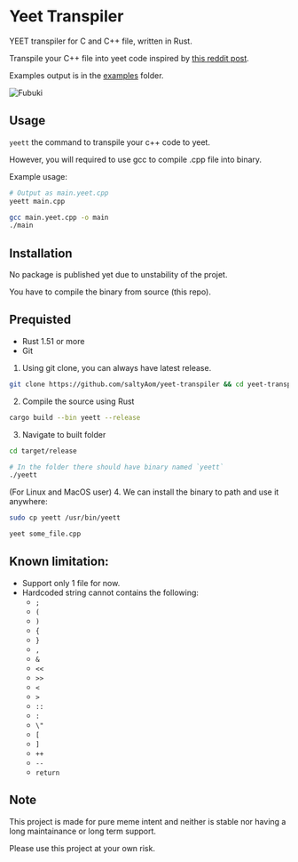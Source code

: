 # Yeet Transpiler
YEET transpiler for C and C++ file, written in Rust.

Transpile your C++ file into yeet code inspired by [this reddit post](https://www.reddit.com/r/ProgrammerHumor/comments/bgdxwn/yeet).

Examples output is in the [examples](https://github.com/SaltyAom/yeet-transpiler/tree/main/examples) folder.

![Fubuki](https://user-images.githubusercontent.com/35027979/119815992-5cad9e80-bf16-11eb-89f2-94d5e879fc9c.png)

## Usage
`yeett` the command to transpile your c++ code to yeet.

However, you will required to use gcc to compile .cpp file into binary.

Example usage:
```bash
# Output as main.yeet.cpp
yeett main.cpp

gcc main.yeet.cpp -o main
./main
```

## Installation
No package is published yet due to unstability of the projet.

You have to compile the binary from source (this repo).

## Prequisted
- Rust 1.51 or more
- Git

1. Using git clone, you can always have latest release.
```bash
git clone https://github.com/saltyAom/yeet-transpiler && cd yeet-transpiler
```

2. Compile the source using Rust
```bash
cargo build --bin yeett --release
```

3. Navigate to built folder
```bash
cd target/release

# In the folder there should have binary named `yeett`
./yeett
```

(For Linux and MacOS user)
4. We can install the binary to path and use it anywhere:
```bash
sudo cp yeett /usr/bin/yeett

yeet some_file.cpp
```

## Known limitation: 
- Support only 1 file for now.
- Hardcoded string cannot contains the following:
    - `;` 
    - `(` 
    - `)` 
    - `{` 
    - `}` 
    - `,` 
    - `&` 
    - `<<`
    - `>>`
    - `<`
    - `>`
    - `::`
    - `:`
    - `\"`
    - `[`
    - `]`
    - `++`
    - `--`
    - `return`

## Note
This project is made for pure meme intent and neither is stable nor having a long maintainance or long term support.

Please use this project at your own risk.
